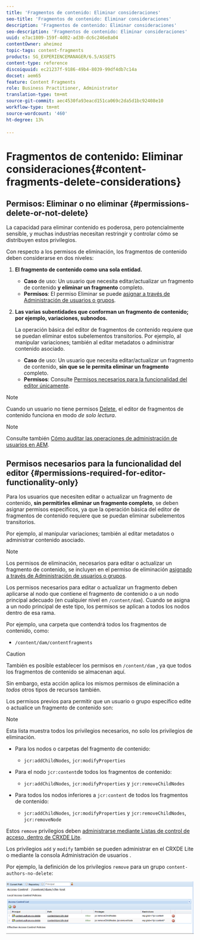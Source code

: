 ```yaml
---
title: 'Fragmentos de contenido: Eliminar consideraciones'
seo-title: 'Fragmentos de contenido: Eliminar consideraciones'
description: 'Fragmentos de contenido: Eliminar consideraciones'
seo-description: 'Fragmentos de contenido: Eliminar consideraciones'
uuid: e7ac1809-159f-4d02-ad30-dc6c246e8a04
contentOwner: aheimoz
topic-tags: content-fragments
products: SG_EXPERIENCEMANAGER/6.5/ASSETS
content-type: reference
discoiquuid: ec21237f-9186-49b4-8039-99df4db7c14a
docset: aem65
feature: Content Fragments
role: Business Practitioner, Administrator
translation-type: tm+mt
source-git-commit: aec4530fa93eacd151ca069c2da5d1bc92408e10
workflow-type: tm+mt
source-wordcount: '460'
ht-degree: 13%

---
```



# Fragmentos de contenido: Eliminar consideraciones{#content-fragments-delete-considerations}

## Permisos: Eliminar o no eliminar {#permissions-delete-or-not-delete}

La capacidad para eliminar contenido es poderosa, pero potencialmente sensible, y muchas industrias necesitan restringir y controlar cómo se distribuyen estos privilegios.

Con respecto a los permisos de eliminación, los fragmentos de contenido deben considerarse en dos niveles:

1. **El fragmento de contenido como una sola entidad.**

   * **Caso** de uso: Un usuario que necesita editar/actualizar un fragmento de contenido  **y eliminar un fragmento** completo.
   * **Permisos**: El  [](/help/sites-administering/security.md#actions) permiso Eliminar se puede  [asignar a través de Administración de usuarios o grupos](/help/sites-administering/security.md#managing-permissions).

1. **Las varias subentidades que conforman un fragmento de contenido; por ejemplo, variaciones, subnodos.**

   La operación básica del editor de fragmentos de contenido requiere que se puedan eliminar estos subelementos transitorios. Por ejemplo, al manipular variaciones; también al editar metadatos o administrar contenido asociado.

   * **Caso** de uso: Un usuario que necesita editar/actualizar un fragmento de contenido,  **sin que se le permita eliminar un fragmento** completo.
   * **Permisos**: Consulte  [Permisos necesarios para la funcionalidad del editor únicamente](/help/assets/content-fragments/content-fragments-delete.md#permissions-required-for-editor-functionality-only).

>[!NOTE]
>
>Cuando un usuario no tiene permisos [Delete](/help/sites-administering/security.md#actions), el editor de fragmentos de contenido funciona en modo *de solo lectura*.

>[!NOTE]
>
>Consulte también [Cómo auditar las operaciones de administración de usuarios en AEM](/help/sites-administering/audit-user-management-operations.md).

## Permisos necesarios para la funcionalidad del editor {#permissions-required-for-editor-functionality-only}

Para los usuarios que necesiten editar o actualizar un fragmento de contenido, **sin permitirles eliminar un fragmento completo**, se deben asignar permisos específicos, ya que la operación básica del editor de fragmentos de contenido requiere que se puedan eliminar subelementos transitorios.

Por ejemplo, al manipular variaciones; también al editar metadatos o administrar contenido asociado.

>[!NOTE]
>
>Los permisos de eliminación, necesarios para editar o actualizar un fragmento de contenido, se incluyen en el permiso de eliminación [asignado a través de Administración de usuarios o grupos](/help/sites-administering/security.md#managing-permissions).

Los permisos necesarios para editar o actualizar un fragmento deben aplicarse al nodo que contiene el fragmento de contenido o a un nodo principal adecuado (en cualquier nivel en `/content/dam`). Cuando se asigna a un nodo principal de este tipo, los permisos se aplican a todos los nodos dentro de esa rama.

Por ejemplo, una carpeta que contendrá todos los fragmentos de contenido, como:

* `/content/dam/contentfragments`

>[!CAUTION]
>
>También es posible establecer los permisos en `/content/dam` , ya que todos los fragmentos de contenido se almacenan aquí.
>
>Sin embargo, esta acción aplica los mismos permisos de eliminación a *todos* otros tipos de recursos también.

Los permisos previos para permitir que un usuario o grupo específico edite o actualice un fragmento de contenido son:

>[!NOTE]
>
>Esta lista muestra todos los privilegios necesarios, no solo los privilegios de eliminación.

* Para los nodos o carpetas del fragmento de contenido:

   * `jcr:addChildNodes`, `jcr:modifyProperties`

* Para el nodo `jcr:content`de todos los fragmentos de contenido:

   * `jcr:addChildNodes`,  `jcr:modifyProperties` y  `jcr:removeChildNodes`

* Para todos los nodos inferiores a `jcr:content` de todos los fragmentos de contenido:

   * `jcr:addChildNodes`,  `jcr:modifyProperties` y  `jcr:removeChildNodes`,  `jcr:removeNode`

Estos `remove` privilegios deben [administrarse mediante Listas de control de acceso, dentro de CRXDE Lite](/help/sites-administering/user-group-ac-admin.md#access-right-management).

Los privilegios `add` y `modify` también se pueden administrar en el CRXDE Lite o mediante la consola Administración de usuarios .

Por ejemplo, la definición de los privilegios `remove` para un grupo `content-authors-no-delete`:

![cf-delete-03](assets/cf-delete-03.png)

